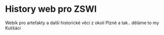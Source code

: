 # History web pro ZSWI

Webík pro artefakty a další historické věci z okolí Plzně a tak.. děláme to my Kulišáci
